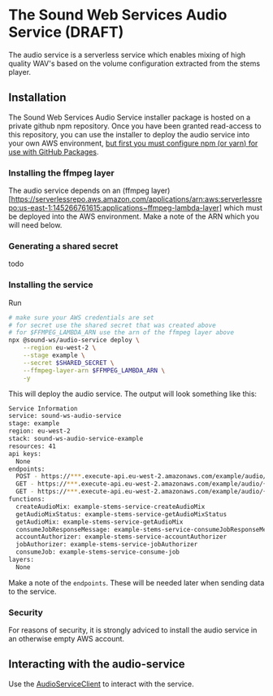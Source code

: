 # The Sound Web Services Audio Service (DRAFT)

The audio service is a serverless service which enables mixing of high quality WAV's based on the volume configuration extracted from the stems player.

## Installation

The Sound Web Services Audio Service installer package is hosted on a private github npm repository. Once you have been granted read-access to this repository, you can use the installer to deploy the audio service into your own AWS environment, [but first you must configure npm (or yarn) for use with GitHub Packages](https://help.github.com/en/packages/using-github-packages-with-your-projects-ecosystem/configuring-npm-for-use-with-github-packages).

### Installing the ffmpeg layer

The audio service depends on an (ffmpeg layer)[https://serverlessrepo.aws.amazon.com/applications/arn:aws:serverlessrepo:us-east-1:145266761615:applications~ffmpeg-lambda-layer] which must be deployed into the AWS environment. Make a note of the ARN which you will need below.

### Generating a shared secret

todo

### Installing the service

Run

```bash
# make sure your AWS credentials are set
# for secret use the shared secret that was created above
# for $FFMPEG_LAMBDA_ARN use the arn of the ffmpeg layer above
npx @sound-ws/audio-service deploy \
    --region eu-west-2 \
    --stage example \
    --secret $SHARED_SECRET \
    --ffmpeg-layer-arn $FFMPEG_LAMBDA_ARN \
    -y
```

This will deploy the audio service. The output will look something like this:

```bash
Service Information
service: sound-ws-audio-service
stage: example
region: eu-west-2
stack: sound-ws-audio-service-example
resources: 41
api keys:
  None
endpoints:
  POST - https://***.execute-api.eu-west-2.amazonaws.com/example/audio/create-mix
  GET - https://***.execute-api.eu-west-2.amazonaws.com/example/audio/{uuid}/status
  GET - https://***.execute-api.eu-west-2.amazonaws.com/example/audio/{uuid}
functions:
  createAudioMix: example-stems-service-createAudioMix
  getAudioMixStatus: example-stems-service-getAudioMixStatus
  getAudioMix: example-stems-service-getAudioMix
  consumeJobResponseMessage: example-stems-service-consumeJobResponseMessage
  accountAuthorizer: example-stems-service-accountAuthorizer
  jobAuthorizer: example-stems-service-jobAuthorizer
  consumeJob: example-stems-service-consume-job
layers:
  None
```

Make a note of the `endpoints`. These will be needed later when sending data to the service.

### Security

For reasons of security, it is strongly adviced to install the audio service in an otherwise empty AWS account.

## Interacting with the audio-service

Use the [AudioServiceClient](https://github.com/sound-ws/audio-service-client) to interact with the service.
